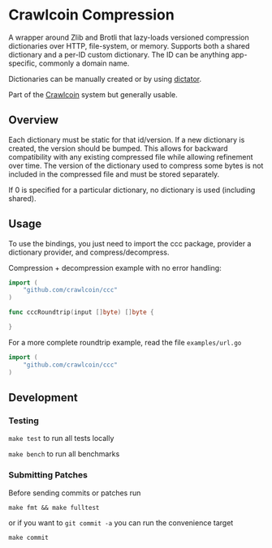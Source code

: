 
# Crawlcoin Compression

A wrapper around Zlib and Brotli that lazy-loads versioned compression dictionaries over HTTP, file-system, or memory.  Supports both a shared dictionary and a per-ID custom dictionary.  The ID can be anything app-specific, commonly a domain name.

Dictionaries can be manually created or by using [dictator](https://github.com/vkrasnov/dictator).

Part of the [Crawlcoin](https://crawlcoin.com) system but generally usable.

Overview
---

Each dictionary must be static for that id/version.  If a new dictionary is created, the version should be bumped.  This allows for backward compatibility with any existing compressed file while allowing refinement over time.  The version of the dictionary used to compress some bytes is not included in the compressed file and must be stored separately.

If 0 is specified for a particular dictionary, no dictionary is used (including shared).

Usage
---

To use the bindings, you just need to import the ccc package, provider a dictionary provider, and compress/decompress.

Compression + decompression example with no error handling:

```go
import (
	"github.com/crawlcoin/ccc"
)

func cccRoundtrip(input []byte) []byte {

}
```

For a more complete roundtrip example, read the file `examples/url.go`

```go
import (
	"github.com/crawlcoin/ccc"
)
```

Development
---

### Testing

`make test` to run all tests locally

`make bench` to run all benchmarks

### Submitting Patches

Before sending commits or patches run 

`make fmt && make fulltest` 

or if you want to `git commit -a` you can run the convenience target 

`make commit`
